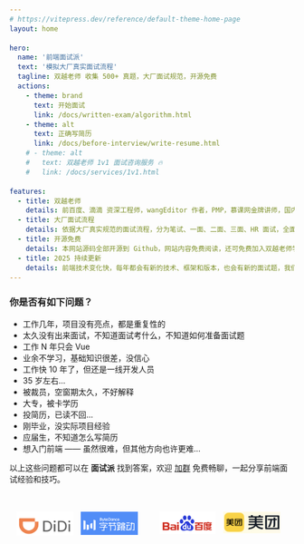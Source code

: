 ```yaml
---
# https://vitepress.dev/reference/default-theme-home-page
layout: home

hero:
  name: '前端面试派'
  text: '模拟大厂真实面试流程'
  tagline: 双越老师 收集 500+ 真题，大厂面试规范，开源免费
  actions:
    - theme: brand
      text: 开始面试
      link: /docs/written-exam/algorithm.html
    - theme: alt
      text: 正确写简历
      link: /docs/before-interview/write-resume.html
    # - theme: alt
    #   text: 双越老师 1v1 面试咨询服务 🔥
    #   link: /docs/services/1v1.html

features:
  - title: 双越老师
    details: 前百度、滴滴 资深工程师，wangEditor 作者，PMP，慕课网金牌讲师，国内最早讲解前端面试题的大厂讲师，学员累计 10w 人。
  - title: 大厂面试流程
    details: 依据大厂真实规范的面试流程，分为笔试、一面、二面、三面、HR 面试，全面覆盖每个面试环节，直接开始刷题，无需再自己查找。
  - title: 开源免费
    details: 本网站源码全部开源到 Github，网站内容免费阅读，还可免费加入双越老师学员群，一起交流面试问题和技巧。
  - title: 2025 持续更新
    details: 前端技术变化快，每年都会有新的技术、框架和版本，也会有新的面试题，我们会根据技术变化持续维护，及时更新。
---
```


### 你是否有如下问题？

- 工作几年，项目没有亮点，都是重复性的
- 太久没有出来面试，不知道面试考什么，不知道如何准备面试题
- 工作 N 年只会 Vue
- 业余不学习，基础知识很差，没信心
- 工作快 10 年了，但还是一线开发人员
- 35 岁左右...
- 被裁员，空窗期太久，不好解释
- 大专，被卡学历
- 投简历，已读不回...
- 刚毕业，没实际项目经验
- 应届生，不知道怎么写简历
- 想入门前端 —— 虽然很难，但其他方向也许更难...

以上这些问题都可以在 **面试派** 找到答案，欢迎 [加群](./docs/services/group.md) 免费畅聊，一起分享前端面试经验和技巧。

<div style="display: flex; margin-top: 48px;">
  <div style="flex: 1; text-align: center;">
    <a href="https://www.didiglobal.com/" target="_blank">
      <img src="./docs/imgs/logos/didi.png"  style="width: 80%"/>
    </a>
  </div>
  <div style="flex: 1;">
    <a href="https://www.bytedance.com/zh/" target="_blank">
      <img src="./docs/imgs/logos/bd.png"  style="width: 80%"/>
    </a>
  </div>
  <div style="flex: 1; text-align: center;">
    <a href="https://www.baidu.com/" target="_blank">
      <img src="./docs/imgs/logos/baidu.png" style="width: 80%"/>
    </a>
  </div>
  <div style="flex: 1;">
    <a href="https://www.meituan.com/" target="_blank">
      <img src="./docs/imgs/logos/meituan.png"  style="width: 80%"/>
    </a>
  </div>
</div>
